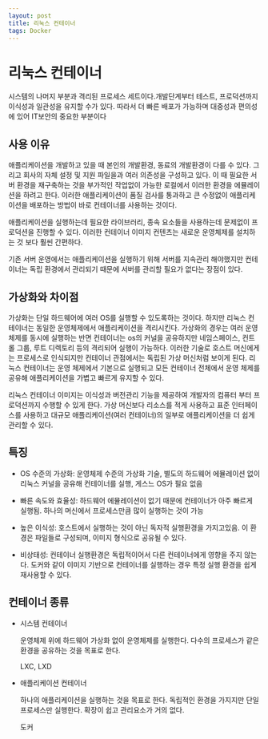 ```yaml
---
layout: post
title: 리눅스 컨테이너
tags: Docker
---
```


# 리눅스 컨테이너

시스템의 나머지 부분과 격리된 프로세스 세트이다.개발단계부터 테스트, 프로덕션까지 이식성과 일관성을 유지할 수가 있다. 따라서 더 빠른 배포가 가능하며 대중성과 편의성에 있어 IT보안의 중요한 부분이다

## 사용 이유

애플리케이션을 개발하고 있을 때 본인의 개발환경, 동료의 개발환경이 다를 수 있다. 그리고 회사의 자체 설정 및 지원 파일을과 여러 의존성을 구성하고 있다. 이 때 필요한 서버 환경을 재구축하는 것을 부가적인 작업없이 가능한 로컬에서 이러한 환경을 에뮬레이션을 하려고 한다. 이러한 애플리케이션이 품질 검사를 통과하고 큰 수정없이 애플리케이션을 배포하는 방법이 바로 컨테이너를 사용하는 것이다.

애플리케이션을 실행하는데 필요한 라이브러리, 종속 요소들을 사용하는데 문제없이 프로덕션을 진행할 수 있다. 이러한 컨테이너 이미지 컨텐츠는 새로운 운영체제를 설치하는 것 보다 훨씬 간편하다.

기존 서버 운영에서는 애플리케이션을 실행하기 위해 서버를 지속관리 해야했지만 컨테이너는 독립 환경에서 관리되기 때문에 서버를 관리할 필요가 없다는 장점이 있다.

## 가상화와 차이점

가상화는 단일 하드웨어에 여러 OS를 실행할 수 있도록하는 것이다. 하지만 리눅스 컨테이너는 동일한 운영체제에서 애플리케이션을 격리시킨다. 가상화의 경우는 여러 운영체제를 동시에 실행하는 반면 컨테이너는 os의 커널을 공유하지만 네임스페이스, 컨트롤 그룹, 루트 디렉토리 등의 격리되어 실행이 가능하다. 이러한 기술로 호스트 머신에게는 프로세스로 인식되지만 컨테이너 관점에서는 독립된 가상 머신처럼 보이게 된다. 리눅스 컨테이너는 운영 체제에서 기본으로 실행되고 모든 컨테이너 전체에서 운영 체제를 공유해 애플리케이션을 가볍고 빠르게 유지할 수 있다.

리눅스 컨테이너 이미지는 이식성과 버전관리 기능을 제공하여 개발자의 컴퓨터 부터 프로덕션까지 수행할 수 있게 한다. 가상 머신보다 리소스를 적게 사용하고 표준 인터페이스를 사용하고 대규모 애플리케이션(여러 컨테이너)의 일부로 애플리케이션을 더 쉽게 관리할 수 있다.

## 특징

- OS 수준의 가상화: 운영체제 수준의 가상화 기술, 별도의 하드웨어 에뮬레이션 없이 리눅스 커널을 공유해 컨테이너를 실행, 게스느 OS가 필요 없음

- 빠른 속도와 효율성: 하드웨어 에뮬레이션이 없기 때문에 컨테이너가 아주 빠르게 실행됨. 하나의 머신에서 프로세스만큼 많이 실행하는 것이 가능
- 높은 이식성: 호스트에서 실행하는 것이 아닌 독자적 실행환경을 가지고있음. 이 환경은 파일들로 구성되며, 이미지 형식으로 공유될 수 있다.
- 비상태성: 컨테이너 실행환경은 독립적이어서 다른 컨테이너에게 영향을 주지 않는다. 도커와 같이 이미지 기반으로 컨테이너를 실행하는 경우 특정 실행 환경을 쉽게 재사용할 수 있다.

## 컨테이너 종류

- 시스템 컨테이너

  운영체제 위에 하드웨어 가상화 없이 운영체제를 실행한다. 다수의 프로세스가 같은 환경을 공유하는 것을 목표로 한다.

  LXC, LXD

- 애플리케이션 컨테이너

  하나의 애플리케이션을 실행하는 것을 목표로 한다. 독립적인 환경을 가지지만 단일 프로세스만 실행한다. 확장이 쉽고 관리요소가 거의 없다.

  도커

